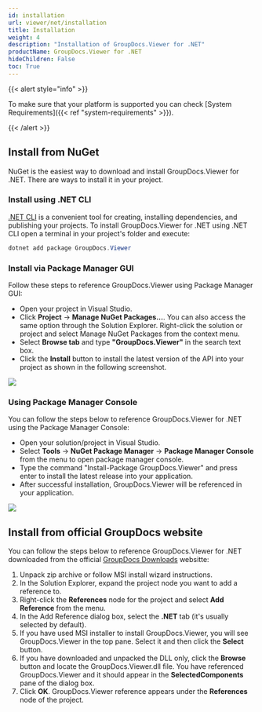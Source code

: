 ```yaml
---
id: installation
url: viewer/net/installation
title: Installation
weight: 4
description: "Installation of GroupDocs.Viewer for .NET"
productName: GroupDocs.Viewer for .NET
hideChildren: False
toc: True
---
```


{{< alert style="info" >}}

To make sure that your platform is supported you can check [System Requirements]({{< ref "system-requirements" >}}).

{{< /alert >}}

## Install from NuGet

NuGet is the easiest way to download and install GroupDocs.Viewer for .NET. There are ways to install it in your project.

### Install using .NET CLI

[.NET CLI](https://docs.microsoft.com/en-us/dotnet/core/tools/) is a convenient tool for creating, installing dependencies, and publishing your projects. To install GroupDocs.Viewer for .NET using .NET CLI open a terminal in your project's folder and execute:

```powershell
dotnet add package GroupDocs.Viewer
```

### Install via Package Manager GUI

Follow these steps to reference GroupDocs.Viewer using Package Manager GUI:

* Open your project in Visual Studio.
* Click **Project** -> **Manage NuGet Packages...**. You can also access the same option through the Solution Explorer. Right-click the solution or project and select Manage NuGet Packages from the context menu.
* Select **Browse tab** and type **"GroupDocs.Viewer"** in the search text box.
* Click the **Install** button to install the latest version of the API into your project as shown in the following screenshot.  

![](viewer/net/images/getting-started/installation/install-via-package-manager-gui.png)

### Using Package Manager Console

You can follow the steps below to reference GroupDocs.Viewer for .NET using the Package Manager Console:
* Open your solution/project in Visual Studio.
* Select **Tools** -> **NuGet Package Manager** -> **Package Manager Console** from the menu to open package manager console.
* Type the command "Install-Package GroupDocs.Viewer" and press enter to install the latest release into your application.
* After successful installation, GroupDocs.Viewer will be referenced in your application.

![](viewer/net/images/getting-started/installation/using-package-manager-console.png)

## Install from official GroupDocs website

You can follow the steps below to reference GroupDocs.Viewer for .NET downloaded from the official [GroupDocs Downloads](https://downloads.groupdocs.com/viewer/net) websitte:

1. Unpack zip archive or follow MSI install wizard instructions.
2. In the Solution Explorer, expand the project node you want to add a reference to.
3. Right-click the **References** node for the project and select **Add Reference** from the menu.
4. In the Add Reference dialog box, select the **.NET** tab (it's usually selected by default).
5. If you have used MSI installer to install GroupDocs.Viewer, you will see GroupDocs.Viewer in the top pane. Select it and then click the **Select** button.
6. If you have downloaded and unpacked the DLL only, click the **Browse** button and locate the GroupDocs.Viewer.dll file.
    You have referenced GroupDocs.Viewer and it should appear in the **SelectedComponents** pane of the dialog box.
7. Click **OK**.
    GroupDocs.Viewer reference appears under the **References** node of the project.

